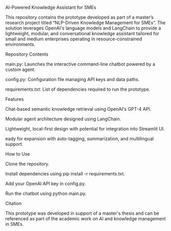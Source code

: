 AI-Powered Knowledge Assistant for SMEs

This repository contains the prototype developed as part of a master’s research project titled “NLP-Driven Knowledge Management for SMEs”. The solution leverages OpenAI's language models and LangChain to provide a lightweight, modular, and conversational knowledge assistant tailored for small and medium enterprises operating in resource-constrained environments.

Repository Contents

main.py: Launches the interactive command-line chatbot powered by a custom agent.

config.py: Configuration file managing API keys and data paths.

requirements.txt: List of dependencies required to run the prototype.

Features

Chat-based semantic knowledge retrieval using OpenAI's GPT-4 API.

Modular agent architecture designed using LangChain.

Lightweight, local-first design with potential for integration into Streamlit UI.

eady for expansion with auto-tagging, summarization, and multilingual support.

How to Use

Clone the repository.

Install dependencies using pip install -r requirements.txt.

Add your OpenAI API key in config.py.

Run the chatbot using python main.py.

Citation

This prototype was developed in support of a master's thesis and can be referenced as part of the academic work on AI and knowledge management in SMEs.

